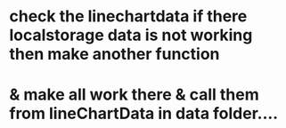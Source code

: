 # check the linechartdata if there localstorage data is not working then make another function
  # & make all work there & call them from lineChartData in data folder....
